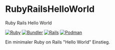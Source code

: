 # RubyRailsHelloWorld
Ruby Rails Hello World

[![Ruby](https://img.shields.io/badge/Ruby-3.x-red.svg?logo=ruby)](https://www.ruby-lang.org/)
[![Bundler](https://img.shields.io/badge/Bundler-2.x-8A1538.svg?logo=rubygems&logoColor=white)](https://bundler.io/)
[![Rails](https://img.shields.io/badge/Rails-7.x-crimson.svg?logo=rubyonrails)](https://rubyonrails.org/)
[![Podman](https://img.shields.io/badge/Podman-Ready-892CA0.svg?logo=podman&logoColor=white)](https://podman.io/)

Ein minimaler Ruby on Rails "Hello World" Einstieg.
